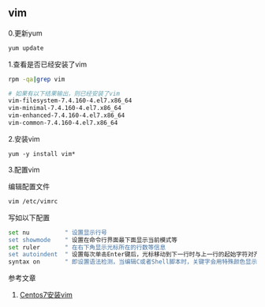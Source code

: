 ## vim

0.更新yum

```bash
yum update
```

1.查看是否已经安装了vim

```bash
rpm -qa|grep vim
```

```bash
# 如果有以下结果输出，则已经安装了vim
vim-filesystem-7.4.160-4.el7.x86_64
vim-minimal-7.4.160-4.el7.x86_64
vim-enhanced-7.4.160-4.el7.x86_64
vim-common-7.4.160-4.el7.x86_64
```

2.安装vim

```
yum -y install vim*
```

3.配置vim

编辑配置文件

```bash
vim /etc/vimrc
```

写如以下配置

```bash
set nu          " 设置显示行号
set showmode    " 设置在命令行界面最下面显示当前模式等
set ruler       " 在右下角显示光标所在的行数等信息
set autoindent  " 设置每次单击Enter键后，光标移动到下一行时与上一行的起始字符对齐
syntax on       " 即设置语法检测，当编辑C或者Shell脚本时，关键字会用特殊颜色显示
```

参考文章

1. [Centos7安装vim](https://blog.csdn.net/qq_39329994/article/details/121487148) 